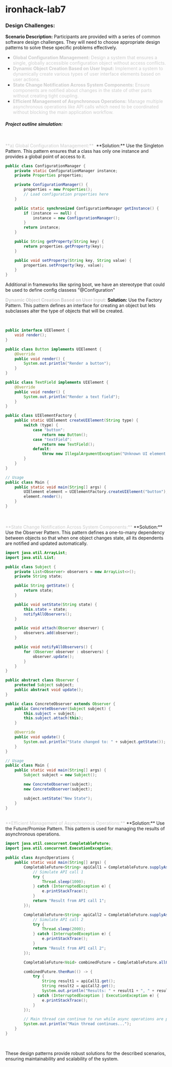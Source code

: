 # ironhack-lab7

### Design Challenges:

**Scenario Description:** Participants are provided with a series of common software design challenges. They will need to choose appropriate design patterns to solve these specific problems effectively.
<br>
* <span class="colour" style="color:rgb(204, 204, 204)">**Global Configuration Management:** Design a system that ensures a single, globally accessible configuration object without access conflicts.</span>
* <span class="colour" style="color:rgb(204, 204, 204)">**Dynamic Object Creation Based on User Input:** Implement a system to dynamically create various types of user interface elements based on user actions.</span>
* <span class="colour" style="color:rgb(204, 204, 204)">**State Change Notification Across System Components:** Ensure components are notified about changes in the state of other parts without creating tight coupling.</span>
* <span class="colour" style="color:rgb(204, 204, 204)">**Efficient Management of Asynchronous Operations:** Manage multiple asynchronous operations like API calls which need to be coordinated without blocking the main application workflow.</span>

###### **Project outline simulation:**
<br>
<span class="colour" style="color:rgb(204, 204, 204)">**a) Global Configuration Management:** </span>
**Solution:** Use the Singleton Pattern. This pattern ensures that a class has only one instance and provides a global point of access to it.

``` java
public class ConfigurationManager {
    private static ConfigurationManager instance;
    private Properties properties;

    private ConfigurationManager() {
        properties = new Properties();
        // Load configuration properties here
    }

    public static synchronized ConfigurationManager getInstance() {
        if (instance == null) {
            instance = new ConfigurationManager();
        }
        return instance;
    }

    public String getProperty(String key) {
        return properties.getProperty(key);
    }

    public void setProperty(String key, String value) {
        properties.setProperty(key, value);
    }
}
```

Additional in frameworks like spring boot, we have an stereotype that could be used to define config classess "@Configuration"

<span class="colour" style="color:rgb(204, 204, 204)">**Dynamic Object Creation Based on User Input:**</span>
**Solution:** Use the Factory Pattern. This pattern defines an interface for creating an object but lets subclasses alter the type of objects that will be created.

<br>

``` java
public interface UIElement {
    void render();
}

public class Button implements UIElement {
    @Override
    public void render() {
        System.out.println("Render a button");
    }
}

public class TextField implements UIElement {
    @Override
    public void render() {
        System.out.println("Render a text field");
    }
}

public class UIElementFactory {
    public static UIElement createUIElement(String type) {
        switch (type) {
            case "button":
                return new Button();
            case "textField":
                return new TextField();
            default:
                throw new IllegalArgumentException("Unknown UI element type");
        }
    }
}

// Usage
public class Main {
    public static void main(String[] args) {
        UIElement element = UIElementFactory.createUIElement("button");
        element.render();
    }
}
```
<br>
<br>
<span class="colour" style="color:rgb(204, 204, 204)">**State Change Notification Across System Components:**</span>
**Solution:** Use the Observer Pattern. This pattern defines a one-to-many dependency between objects so that when one object changes state, all its dependents are notified and updated automatically.

<br>

``` java
import java.util.ArrayList;
import java.util.List;

public class Subject {
    private List<Observer> observers = new ArrayList<>();
    private String state;

    public String getState() {
        return state;
    }

    public void setState(String state) {
        this.state = state;
        notifyAllObservers();
    }

    public void attach(Observer observer) {
        observers.add(observer);
    }

    public void notifyAllObservers() {
        for (Observer observer : observers) {
            observer.update();
        }
    }
}

public abstract class Observer {
    protected Subject subject;
    public abstract void update();
}

public class ConcreteObserver extends Observer {
    public ConcreteObserver(Subject subject) {
        this.subject = subject;
        this.subject.attach(this);
    }

    @Override
    public void update() {
        System.out.println("State changed to: " + subject.getState());
    }
}

// Usage
public class Main {
    public static void main(String[] args) {
        Subject subject = new Subject();

        new ConcreteObserver(subject);
        new ConcreteObserver(subject);

        subject.setState("New State");
    }
}
```
<br>
<span class="colour" style="color:rgb(204, 204, 204)">**Efficient Management of Asynchronous Operations:**</span>
**Solution:** Use the Future/Promise Pattern. This pattern is used for managing the results of asynchronous operations.

<br>

``` java
import java.util.concurrent.CompletableFuture;
import java.util.concurrent.ExecutionException;

public class AsyncOperations {
    public static void main(String[] args) {
        CompletableFuture<String> apiCall1 = CompletableFuture.supplyAsync(() -> {
            // Simulate API call 1
            try {
                Thread.sleep(1000);
            } catch (InterruptedException e) {
                e.printStackTrace();
            }
            return "Result from API call 1";
        });

        CompletableFuture<String> apiCall2 = CompletableFuture.supplyAsync(() -> {
            // Simulate API call 2
            try {
                Thread.sleep(2000);
            } catch (InterruptedException e) {
                e.printStackTrace();
            }
            return "Result from API call 2";
        });

        CompletableFuture<Void> combinedFuture = CompletableFuture.allOf(apiCall1, apiCall2);

        combinedFuture.thenRun(() -> {
            try {
                String result1 = apiCall1.get();
                String result2 = apiCall2.get();
                System.out.println("Results: " + result1 + ", " + result2);
            } catch (InterruptedException | ExecutionException e) {
                e.printStackTrace();
            }
        });

        // Main thread can continue to run while async operations are processed
        System.out.println("Main thread continues...");
    }
}
```
<br>

These design patterns provide robust solutions for the described scenarios, ensuring maintainability and scalability of the system.
